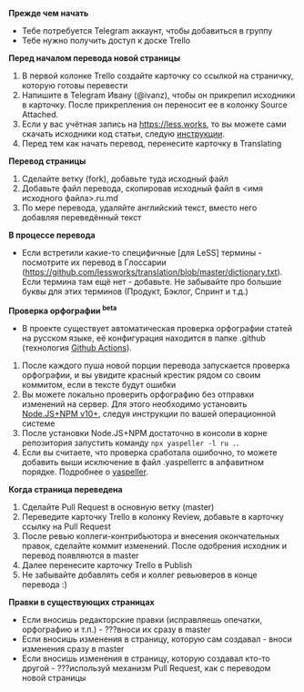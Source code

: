 **Прежде чем начать**

* Тебе потребуется Telegram аккаунт, чтобы добавиться в группу
* Тебе нужно получить доступ к доске Trello

**Перед началом перевода новой страницы**

1. В первой колонке Trello создайте карточку со ссылкой на страничку, которую готовы перевести
1. Напишите в Telegram Ивану (@ivanz), чтобы он прикрепил исходники в карточку.  После прикрепления он переносит ее в колонку Source Attached.
1. Если у вас учётная запись на https://less.works, то вы можете сами скачать исходники код статьи, следую [инструкции](https://less.works/resources/translation).
1. Перед тем как начать перевод, перенесите карточку в Translating

**Перевод страницы**

1. Сделайте ветку (fork), добавьте туда исходный файл
1. Добавьте файл перевода, скопировав исходный файл в <имя исходного файла>.ru.md
1. По мере перевода, удаляйте английский текст, вместо него добавляя переведённый текст

**В процессе перевода**

* Если встретили какие-то специфичные [для LeSS] термины - посмотрите их перевод в Глоссарии (https://github.com/lessworks/translation/blob/master/dictionary.txt). Если термина там ещё нет - добавьте. Не забывайте про большие буквы для этих терминов (Продукт, Бэклог, Спринт и т.д.)

**Проверка орфографии <sup>beta</beta>**
* В проекте существует автоматическая проверка орфографии статей на русском языке, её конфигурация находится в папке .github (технология [Github Actions](https://github.com/lessworks/translation/actions)).
1. После каждого пуша новой порции перевода запускается проверка орфографии, и вы увидите красный крестик рядом со своим коммитом, если в тексте будут ошибки
1. Вы можете локально проверить орфографию без отправки изменений на сервер. Для этого необходимо установить [Node.JS+NPM v10+](https://nodejs.org/ru/download/), следуя инструкции по вашей операционной системе
1. После установки Node.JS+NPM достаточно в консоли в корне репозитория запустить команду ```npx yaspeller -l ru .```.
1. Если вы считаете, что проверка сработала ошибочно, то можете добавить выши исключение в файл .yaspellerrc в алфавитном порядке. Подробнее о [yaspeller](https://github.com/hcodes/yaspeller).

**Когда страница переведена**

1. Сделайте Pull Request в основную ветку (master)
1. Переведите карточку Trello в колонку Review, добавьте в карточку ссылку на Pull Request
1. После ревью коллеги-контрибьютора и внесения окончательных правок, сделайте коммит изменений. После одобрения исходник и перевод появляются в master 
1. Далее перенесите карточку Trello в Publish
1. Не забывайте добавлять себя и коллег ревьюверов в конце перевода :)

**Правки в существующих страницах**

- Если вносишь редакторские правки (исправляешь опечатки, орфографию и т.п.) - ???вноси их сразу в master
- Если вносишь изменения в страницу, которую сам создавал - вноси изменения сразу в master
- Если вносишь изменения в страницу, которую создавал кто-то другой - ???используй механизм Pull Request, как с переводом новой страницы